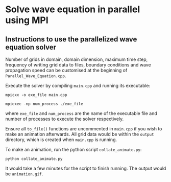 # Solve wave equation in parallel using MPI

## Instructions to use the parallelized wave equation solver

Number of grids in domain, domain dimension, maximum time step, frequency of writing grid data to files, boundary conditions and wave propagation speed can be customised at the beginning of `Parallel_Wave_Equation.cpp`.

Execute the solver by compiling `main.cpp` and running its executable:

```mpicxx -o exe_file main.cpp```

```mpiexec -np num_process ./exe_file```

where `exe_file` and `num_process` are the name of the executable file and number of processes to execute the solver respectively.

Ensure all `to_file()` functions are uncommented in `main.cpp` if you wish to make an animation afterwards. All grid data would be within the `output` directory, which is created when `main.cpp` is running.

To make an animation, run the python script `collate_animate.py`:

```python collate_animate.py```

It would take a few minutes for the script to finish running. The output would be `animation.gif`.
